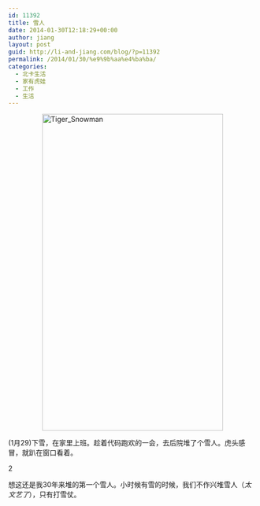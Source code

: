 ```yaml
---
id: 11392
title: 雪人
date: 2014-01-30T12:18:29+00:00
author: jiang
layout: post
guid: http://li-and-jiang.com/blog/?p=11392
permalink: /2014/01/30/%e9%9b%aa%e4%ba%ba/
categories:
  - 北卡生活
  - 家有虎娃
  - 工作
  - 生活
---
```

[<img title="Tiger_Snowman" style="border-top: 0px; border-right: 0px; background-image: none; border-bottom: 0px; float: none; padding-top: 0px; padding-left: 0px; margin-left: auto; border-left: 0px; display: block; padding-right: 0px; margin-right: auto" border="0" alt="Tiger_Snowman" src="http://li-and-jiang.com/blog/wp-content/uploads/2014/01/Tiger_Snowman_thumb.jpg" width="367" height="644" />](http://li-and-jiang.com/blog/wp-content/uploads/2014/01/Tiger_Snowman.jpg)

(1月29)下雪，在家里上班。趁着代码跑欢的一会，去后院堆了个雪人。虎头感冒，就趴在窗口看着。

2

想这还是我30年来堆的第一个雪人。小时候有雪的时候，我们不作兴堆雪人（_太文艺了_），只有打雪仗。